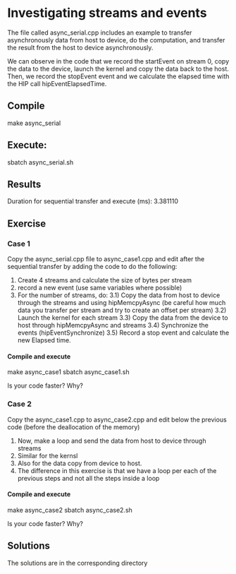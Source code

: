 # Investigating streams and events

The file called async_serial.cpp includes an example to transfer asynchronously data from host to device, do the computation, and transfer the result from the host to device asynchronously.

We can observe in the code that we record the startEvent on stream 0, copy the data to the device, launch the kernel and copy the data back to the host. Then, we record the stopEvent event and we calculate the elapsed time with the HIP call hipEventElapsedTime.

## Compile 

make async_serial

## Execute:

sbatch async_serial.sh

## Results

Duration for sequential transfer and execute (ms): 3.381110

## Exercise

### Case 1

Copy the async_serial.cpp file to async_case1.cpp and edit after the sequential transfer by adding the code to do the following:

1) Create 4 streams and calculate the size of bytes per stream
2) record a new event (use same variables where possible)
3) For the number of streams, do:
	3.1) Copy the data from host to device through the streams and using hipMemcpyAsync (be careful how much data you transfer per stream and try to create an offset per stream)
	3.2) Launch the kernel for each stream
	3.3) Copy the data from the device to host through hipMemcpyAsync and streams
	3.4) Synchronize the events (hipEventSynchronize)
	3.5) Record a stop event and calculate the new Elapsed time.

#### Compile and execute

make async_case1
sbatch async_case1.sh

Is your code faster? Why?

### Case 2

Copy the async_case1.cpp to async_case2.cpp and edit below the previous code (before the deallocation of the memory)

1) Now, make a loop and send the data from host to device through streams
2) Similar for the kernsl
3) Also for the data copy from device to host.
4) The difference in this exercise is that we have a loop per each of the previous steps and not all the steps inside a loop

#### Compile and execute

make async_case2
sbatch async_case2.sh

Is your code faster? Why?

## Solutions

The solutions are in the corresponding directory
